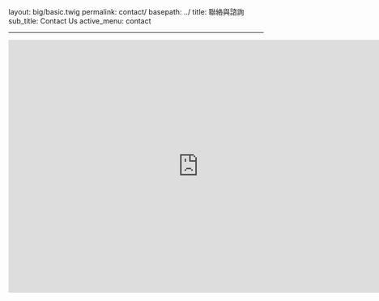 layout: big/basic.twig
permalink: contact/
basepath: ../
title: 聯絡與諮詢
sub_title: Contact Us
active_menu: contact

---

<iframe src="https://docs.google.com/forms/d/1yJ4fpqMuv9SW7WFXV5rHnwFvz3IRCEE-9_wlNa3LCjM/viewform?embedded=true" width="750" height="500" frameborder="0" marginheight="0" marginwidth="0">載入中…</iframe>
